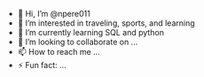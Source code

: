 - 👋 Hi, I’m @npere011
- 👀 I’m interested in traveling, sports, and learning
- 🌱 I’m currently learning SQL and python
- 💞️ I’m looking to collaborate on ...
- 📫 How to reach me ...
- ⚡ Fun fact: ...

<!---
npere011/npere011 is a ✨ special ✨ repository because its `README.md` (this file) appears on your GitHub profile.
You can click the Preview link to take a look at your changes.
--->
